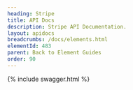 ```yaml
---
heading: Stripe
title: API Docs
description: Stripe API Documentation.
layout: apidocs
breadcrumbs: /docs/elements.html
elementId: 483
parent: Back to Element Guides
order: 90
---
```


{% include swagger.html %}
